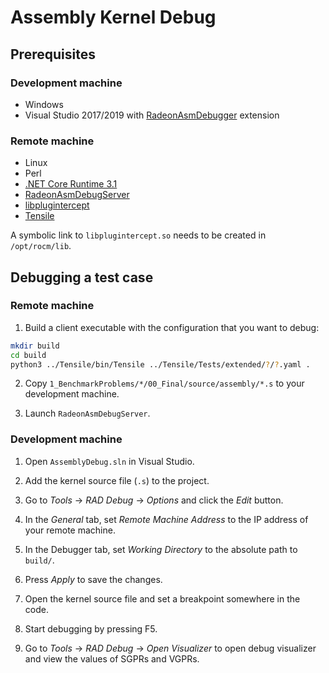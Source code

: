 # Assembly Kernel Debug

## Prerequisites

### Development machine
* Windows
* Visual Studio 2017/2019 with [RadeonAsmDebugger](https://github.com/vsrad/radeon-asm-tools#installation) extension

### Remote machine
* Linux
* Perl
* [.NET Core Runtime 3.1](https://dotnet.microsoft.com/download/dotnet-core/3.1)
* [RadeonAsmDebugServer](https://github.com/vsrad/radeon-asm-tools#installation)
* [libplugintercept](https://github.com/vsrad/debug-plug-hsa-intercept)
* [Tensile](https://github.com/ROCmSoftwarePlatform/Tensile/wiki/Dependencies)

A symbolic link to `libplugintercept.so` needs to be created in `/opt/rocm/lib`.

## Debugging a test case

### Remote machine

1. Build a client executable with the configuration that you want to debug:

```sh
mkdir build
cd build
python3 ../Tensile/bin/Tensile ../Tensile/Tests/extended/?/?.yaml .
```

2. Copy `1_BenchmarkProblems/*/00_Final/source/assembly/*.s` to your development machine.

3. Launch `RadeonAsmDebugServer`.

### Development machine

1. Open `AssemblyDebug.sln` in Visual Studio.

2. Add the kernel source file (`.s`) to the project.

3. Go to *Tools* -> *RAD Debug* -> *Options* and click the *Edit* button.

4. In the *General* tab, set *Remote Machine Address* to the IP address of your remote machine.

5. In the Debugger tab, set *Working Directory* to the absolute path to `build/`.

6. Press *Apply* to save the changes.

7. Open the kernel source file and set a breakpoint somewhere in the code.

8. Start debugging by pressing F5.

9. Go to *Tools* -> *RAD Debug* -> *Open Visualizer* to open debug visualizer and view the values of SGPRs and VGPRs.
